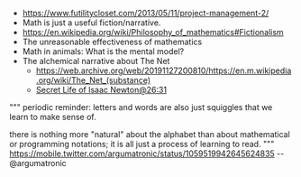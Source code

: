 * <https://www.futilitycloset.com/2013/05/11/project-management-2/>
* Math is just a useful fiction/narrative.
* <https://en.wikipedia.org/wiki/Philosophy_of_mathematics#Fictionalism>
* The unreasonable effectiveness of mathematics
* Math in animals: What is the mental model?
* The alchemical narrative about The Net
  * <https://web.archive.org/web/20191127200810/https://en.m.wikipedia.org/wiki/The_Net_(substance)>
  * [Secret Life of Isaac Newton@26:31](https://youtu.be/s2YZN2L700Q?t=1591)


"""
periodic reminder: letters and words are also just squiggles that we learn to make sense of. 

there is nothing more "natural" about the alphabet than about mathematical or programming notations; it is all just a process of learning to read.
""" 
<https://mobile.twitter.com/argumatronic/status/1059519942645624835>
-- @argumatronic
